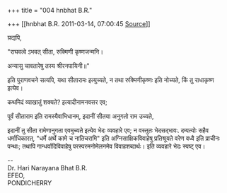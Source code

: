 +++
title = "004 hnbhat B.R."

+++
[[hnbhat B.R.	2011-03-14, 07:00:45 [Source](https://groups.google.com/g/samskrita/c/sdJRj4zcBq0)]]



य़द्यपि,

  

"राघवत्वे ऽ‍भवत् सीता, रुक्मिणी कृष्णजन्मनि।

अन्यासु चावतारेषु तस्य श्रीरनपायिनी॥"  
  

इति पुराणवचने सत्यपि, यथा सीतारामः इत्युच्यते, न तथा रुक्मिणीकृष्णः इति नोच्यते, किं तु राधाकृष्ण इत्येव।

  

कथमिदं व्याखातुं शक्यते? इत्यादीनामनवसर एव;

  

पूर्वं सीताराम इति रामस्यैवाभिधानम्, इदानीं सीतया अनुगतो राम उच्यते,

इदानीं तु सीता रामेणानुगता एवमुच्यते इत्येव भेदः व्यवहारे एव; न वस्तुतः भेदसद्भावः. दम्पत्योः सहैव धर्माधिकारत्, "धर्मे अर्थे कामे च नातिचरामि" इति अग्निसाक्षिकविवाहेषु प्रतिश्रूयते वरेण वध्वै इति प्राचीनः पन्थाः; तथापि गान्धर्वादिविवाहेषु परस्परमनोमेलनमेव विवाहशब्दार्थः। इति व्यवहारे भेदः स्पष्ट् एव।

  

  

  

--  
Dr. Hari Narayana Bhat B.R.  
EFEO,  
PONDICHERRY  

